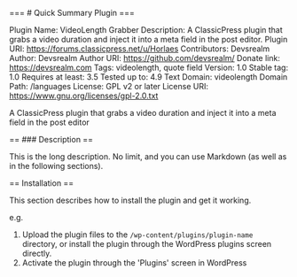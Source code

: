 === # Quick Summary Plugin ===

Plugin Name:       VideoLength Grabber
Description:       A ClassicPress plugin that grabs a video duration and inject it into a meta field in the post editor.
Plugin URI:        https://forums.classicpress.net/u/Horlaes
Contributors:      Devsrealm
Author:            Devsrealm
Author URI:        https://github.com/devsrealm/
Donate link:       https://devsrealm.com
Tags:              videolength, quote field
Version:           1.0
Stable tag:        1.0
Requires at least: 3.5
Tested up to:      4.9
Text Domain:       videolength
Domain Path:       /languages
License:           GPL v2 or later
License URI:       https://www.gnu.org/licenses/gpl-2.0.txt

A ClassicPress plugin that grabs a video duration and inject it into a meta field in the post editor

== ### Description ==

This is the long description.  No limit, and you can use Markdown (as well as in the following sections).



== Installation ==

This section describes how to install the plugin and get it working.

e.g.

1. Upload the plugin files to the `/wp-content/plugins/plugin-name` directory, or install the plugin through the WordPress plugins screen directly.
1. Activate the plugin through the 'Plugins' screen in WordPress
